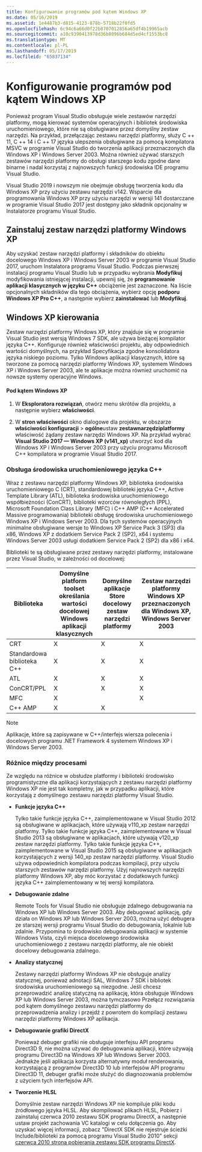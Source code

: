 ```yaml
---
title: Konfigurowanie programów pod kątem Windows XP
ms.date: 05/16/2019
ms.assetid: 1e4487b3-d815-4123-878b-5718b22f0fd5
ms.openlocfilehash: 6c94c6a66d0f22b8707012856a65df4b19965acb
ms.sourcegitcommit: a10c9390413978d36b8096b684d5ed4cf1553bc8
ms.translationtype: MT
ms.contentlocale: pl-PL
ms.lasthandoff: 05/17/2019
ms.locfileid: "65837134"
---
```

# <a name="configuring-programs-for-windows-xp"></a>Konfigurowanie programów pod kątem Windows XP

Ponieważ program Visual Studio obsługuje wiele zestawów narzędzi platformy, mogą kierować systemów operacyjnych i bibliotek środowiska uruchomieniowego, które nie są obsługiwane przez domyślny zestaw narzędzi. Na przykład, przełączając zestawu narzędzi platformy, służy C ++ 11, C ++ 14 i C ++ 17 języka ulepszenia obsługiwane za pomocą kompilatora MSVC w programie Visual Studio do tworzenia aplikacji przeznaczonych dla Windows XP i Windows Server 2003. Można również używać starszych zestawów narzędzi platformy do obsługi starszego kodu zgodne dane binarne i nadal korzystaj z najnowszych funkcji środowiska IDE programu Visual Studio.

Visual Studio 2019 i nowszym nie obejmuje obsługę tworzenia kodu dla Windows XP przy użyciu zestawu narzędzi v142. Wsparcie dla programowania Windows XP przy użyciu narzędzi w wersji 141 dostarczane w programie Visual Studio 2017 jest dostępny jako składnik opcjonalny w Instalatorze programu Visual Studio.

## <a name="install-the-windows-xp-platform-toolset"></a>Zainstaluj zestaw narzędzi platformy Windows XP

Aby uzyskać zestaw narzędzi platformy i składników do obiektu docelowego Windows XP i Windows Server 2003 w programie Visual Studio 2017, uruchom Instalatora programu Visual Studio. Podczas pierwszej instalacji programu Visual Studio lub w przypadku wybrania **Modyfikuj** modyfikowania istniejącej instalacji, upewnij się, że **programowanie aplikacji klasycznych w języku C++** obciążenie jest zaznaczone. Na liście opcjonalnych składników dla tego obciążenia, wybierz opcję **podporu Windows XP Pro C++**, a następnie wybierz **zainstalować** lub **Modyfikuj**.

## <a name="windows-xp-targeting-experience"></a>Windows XP kierowania

Zestaw narzędzi platformy Windows XP, który znajduje się w programie Visual Studio jest wersją Windows 7 SDK, ale używa bieżącej kompilator języka C++. Konfiguruje również właściwości projektu, aby odpowiednich wartości domyślnych, na przykład Specyfikacja zgodne konsolidatora języka niskiego poziomu. Tylko Windows aplikacji klasycznych, które są tworzone za pomocą narzędzi platformy Windows XP, systemem Windows XP i Windows Server 2003, ale te aplikacje można również uruchomić na nowsze systemy operacyjne Windows.

#### <a name="to-target-windows-xp"></a>Pod kątem Windows XP

1. W **Eksploratora rozwiązań**, otwórz menu skrótów dla projektu, a następnie wybierz **właściwości**.

1. W **stron właściwości** okno dialogowe dla projektu, w obszarze **właściwości konfiguracji** > **ogólne**ustaw **zestawnarzędziplatformy** właściwość żądany zestaw narzędzi Windows XP. Na przykład wybrać **Visual Studio 2017 — Windows XP (v141_xp)** utworzyć kod dla Windows XP i Windows Server 2003 przy użyciu programu Microsoft C++ kompilatora w programie Visual Studio 2017.

### <a name="c-runtime-support"></a>Obsługa środowiska uruchomieniowego języka C++

Wraz z zestawu narzędzi platformy Windows XP, biblioteka środowiska uruchomieniowego C (CRT), standardowej biblioteki języka C++, Active Template Library (ATL), biblioteka środowiska uruchomieniowego współbieżności (ConCRT), biblioteki wzorców równoległych (PPL), Microsoft Foundation Class Library (MFC) i C++ AMP (C++ Accelerated Massive programowania) biblioteki obsługę środowiska uruchomieniowego Windows XP i Windows Server 2003. Dla tych systemów operacyjnych minimalne obsługiwane wersje to Windows XP Service Pack 3 (SP3) dla x86, Windows XP z dodatkiem Service Pack 2 (SP2), x64 i systemu Windows Server 2003 usługi dodatkiem Service Pack 2 (SP2) dla x86 i x64.

Biblioteki te są obsługiwane przez zestawy narzędzi platformy, instalowane przez Visual Studio, w zależności od docelowej:

|Biblioteka|Domyślne platform toolset określania wartości docelowej Windows aplikacji klasycznych|Domyślne aplikacje Store docelowy zestaw narzędzi platformy|Zestaw narzędzi platformy Windows XP przeznaczonych dla Windows XP, Windows Server 2003|
|---|---|---|---|
|CRT|X|X|X|
|Standardowa biblioteka C++|X|X|X|
|ATL|X|X|X|
|ConCRT/PPL|X|X|X|
|MFC|X||X|
|C++ AMP|X|X||

> [!NOTE]
> Aplikacje, które są zapisywane w C++/interfejs wiersza polecenia i docelowych programu .NET Framework 4 systemem Windows XP i Windows Server 2003.

### <a name="differences-between-the-toolsets"></a>Różnice między procesami

Ze względu na różnice w obsłudze platformy i biblioteki środowisko programistyczne dla aplikacji korzystających z zestawu narzędzi platformy Windows XP nie jest tak kompletny, jak w przypadku aplikacji, które korzystają z domyślnego zestawu narzędzi platformy Visual Studio.

- **Funkcje języka C++**

   Tylko takie funkcje języka C++, zaimplementowane w Visual Studio 2012 są obsługiwane w aplikacjach, które używają v110\_xp zestaw narzędzi platformy. Tylko takie funkcje języka C++, zaimplementowane w Visual Studio 2013 są obsługiwane w aplikacjach, które używają v120\_xp zestaw narzędzi platformy. Tylko takie funkcje języka C++, zaimplementowane w Visual Studio 2015 są obsługiwane w aplikacjach korzystających z wersji 140\_xp zestaw narzędzi platformy. Visual Studio używa odpowiednich kompilatora podczas kompilacji, przy użyciu starszych zestawów narzędzi platformy. Użyj najnowszych narzędzi platformy Windows XP, aby móc korzystać z dodatkowych funkcji języka C++ zaimplementowany w tej wersji kompilatora.

- **Debugowanie zdalne**

   Remote Tools for Visual Studio nie obsługuje zdalnego debugowania na Windows XP lub Windows Server 2003. Aby debugować aplikację, gdy działa on Windows XP lub Windows Server 2003, można użyć debugera ze starszej wersji programu Visual Studio do debugowania, lokalnie lub zdalnie. Przypomina to środowisko debugowania aplikacji w systemie Windows Vista, czyli miejsca docelowego środowiska uruchomieniowego z zestawu narzędzi platformy, ale nie obiekt docelowy debugowania zdalnego.

- **Analizy statycznej**

   Zestawy narzędzi platformy Windows XP nie obsługuje analizy statycznej, ponieważ adnotacji SAL, Windows 7 SDK i bibliotek środowiska uruchomieniowego są niezgodne. Jeśli chcesz przeprowadzić analizę statyczną na aplikację, która obsługuje Windows XP lub Windows Server 2003, można tymczasowo Przełącz rozwiązania pod kątem domyślnego zestawu narzędzi platformy do przeprowadzenia analizy i przejdź z powrotem do kompilacji zestawu narzędzi platformy Windows XP aplikacja.

- **Debugowanie grafiki DirectX**

   Ponieważ debuger grafiki nie obsługuje interfejsu API programu Direct3D 9, nie można używać do debugowania aplikacji, które używają programu Direct3D na Windows XP lub Windows Server 2003. Jednakże jeśli aplikacja korzysta alternatywny moduł renderowania, korzystającą z programów Direct3D 10 lub interfejsów API programu Direct3D 11, debuger grafiki może służyć do diagnozowania problemów z użyciem tych interfejsów API.

- **Tworzenie HLSL**

   Domyślnie zestaw narzędzi Windows XP nie kompiluje pliki kodu źródłowego języka HLSL. Aby skompilować plikach HLSL, Pobierz i zainstaluj czerwca 2010 zestawu SDK programu DirectX, a następnie ustaw projekt zachowania VC katalogi w celu dołączenia go. Aby uzyskać więcej informacji, zobacz "DirectX SDK nie rejestruje ścieżki Include/biblioteki za pomocą programu Visual Studio 2010" sekcji [czerwca 2010 strona pobierania zestawu SDK programu DirectX](http://www.microsoft.com/download/details.aspx?displaylang=en&id=6812).
